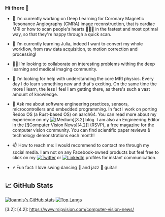 ### Hi there 👋

- 🔭 I’m currently working on Deep Learning for Coronary Magnetic Resonance Angiography (CMRA) image reconstruction, that is cardiac MRI or how to scan people's hearts 💖💖💖 in the fastest and most optimal way, so that they're happy through a quick scan.

- 🌱 I’m currently learning Julia, indeed I want to convert my whole workflow, from raw data acquisition, to motion correction and processing!

- 🤝🏽 I’m looking to collaborate on interesting problems withing the deep learning and medical imaging community.

- 🤔 I’m looking for help with understanding the core MRI physics. Every day I do learn something new and that's exciting. On the same time the more I learn, the less I feel I am getting there, as there's such a vast amount of knowledge. 

- 💬 Ask me about software engineering practices, sensors, microcontrollers and embedded programming. In fact I work on porting Redox OS (a Rust-based OS) on aarch64. You can read more about my experience on my ![[Medium][3.2]][3] blog. I am also an Engineering Editor in the [![Computer Vision News][4.2]] (RSVP), a free magazine for the computer vision community. You can find scientific paper reviews & technology demonstrations each month!

- 📫 How to reach me: I would recommend to contact me through my social media. I am not on any Facebook-owned products but feel free to click on my [![Twitter][1.2]][1] or [![LinkedIn][2.2]][2] profiles for instant communication.

-  ⚡ Fun fact: I love swing dancing 🕺 and jazz 🎸 guitar!

## &#x1f4c8; GitHub Stats

[![Ioannis's GitHub stats](https://github-readme-stats.vercel.app/api?username=wizofe)](https://github.com/wizofe/github-readme-stats)
[![Top Langs](https://github-readme-stats.vercel.app/api/top-langs/?username=wizofe&hide=javascript,html,jupyter%20notebook&theme=vue)](https://github.com/wizofe/github-readme-stats)

<!-- Icons -->

[1.2]: http://i.imgur.com/wWzX9uB.png
[2.2]: https://raw.githubusercontent.com/MartinHeinz/MartinHeinz/master/linkedin-3-16.png
[3.2]: 
[4.2]: https://www.rsipvision.com/computer-vision-news/

<!-- Links to your social media accounts -->

[1]: https://twitter.com/wizofe
[2]: https://www.linkedin.com/in/wizofe
[3]: https://www.medium.com/@wizofe
